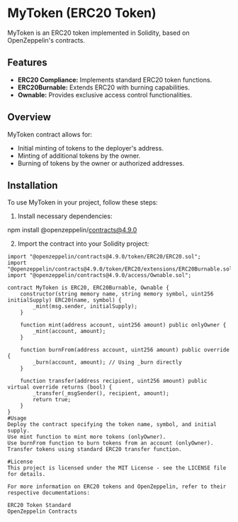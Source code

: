 # MyToken (ERC20 Token)

MyToken is an ERC20 token implemented in Solidity, based on OpenZeppelin's contracts.

## Features

- **ERC20 Compliance:** Implements standard ERC20 token functions.
- **ERC20Burnable:** Extends ERC20 with burning capabilities.
- **Ownable:** Provides exclusive access control functionalities.

## Overview

MyToken contract allows for:
- Initial minting of tokens to the deployer's address.
- Minting of additional tokens by the owner.
- Burning of tokens by the owner or authorized addresses.

## Installation

To use MyToken in your project, follow these steps:

1. Install necessary dependencies:

npm install @openzeppelin/contracts@4.9.0


2. Import the contract into your Solidity project:

```solidity
import "@openzeppelin/contracts@4.9.0/token/ERC20/ERC20.sol";
import "@openzeppelin/contracts@4.9.0/token/ERC20/extensions/ERC20Burnable.sol";
import "@openzeppelin/contracts@4.9.0/access/Ownable.sol";

contract MyToken is ERC20, ERC20Burnable, Ownable {
    constructor(string memory name, string memory symbol, uint256 initialSupply) ERC20(name, symbol) {
        _mint(msg.sender, initialSupply);
    }

    function mint(address account, uint256 amount) public onlyOwner {
        _mint(account, amount);
    }

    function burnFrom(address account, uint256 amount) public override  {
        _burn(account, amount); // Using _burn directly
    }

    function transfer(address recipient, uint256 amount) public virtual override returns (bool) {
        _transfer(_msgSender(), recipient, amount);
        return true;
    }
}
#Usage
Deploy the contract specifying the token name, symbol, and initial supply.
Use mint function to mint more tokens (onlyOwner).
Use burnFrom function to burn tokens from an account (onlyOwner).
Transfer tokens using standard ERC20 transfer function.

#License
This project is licensed under the MIT License - see the LICENSE file for details.

For more information on ERC20 tokens and OpenZeppelin, refer to their respective documentations:

ERC20 Token Standard
OpenZeppelin Contracts
